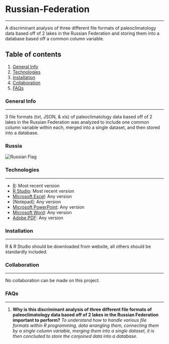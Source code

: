 # Russian-Federation
***
A discriminant analysis of three different file formats of paleoclimatology data based off of 2 lakes in the Russian Federation and storing them into a database based off a common column variable.
## Table of contents
1. [General Info](#general-info)
2. [Technologies](#technologies)
3. [Installation](#installation)
4. [Collaboration](#collaboration)
5. [FAQs](#faqs)
### General Info
***
3 file formats (txt, JSON, & xls) of paleoclimatology data based off of 2 lakes in the Russian Federation was analyzed to include one common column variable within each, merged into a single dataset, and then stored into a database.
### Russia
![Russian Flag](https://p7.hiclipart.com/preview/101/99/735/russian-empire-soviet-union-flag-of-russia-clip-art-russia.jpg)
### Technologies
***
* [R](https://www.r-project.org/): Most recent version
* [R Studio](https://www.rstudio.com/): Most recent version
* [Microsoft Excel](https://www.microsoft.com/en-us/): Any version
* [Notepad]: Any version
* [Microsoft PowerPoint](https://www.microsoft.com/en-us/): Any version
* [Microsoft Word](https://www.microsoft.com/en-us/): Any version
* [Adobe PDF](https://acrobat.adobe.com/us/en/acrobat/pdf-reader.html): Any version
### Installation
***
R & R Studio should be downloaded from website, all others should be standardly included.
### Collaboration
***
No collaboration can be made on this project.
### FAQs
***
1. **Why is this discriminant analysis of three different file formats of paleoclimatology data based off of 2 lakes in the Russian Federation important to perform?**
_To understand how to handle various file formats within R programming, data wrangling them, connecting them by a single column variable, merging them into a single dataset, it is then concluded to store the conjoined data into a database._
